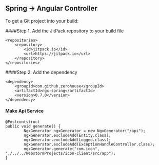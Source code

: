 ## Spring -> Angular Controller

To get a Git project into your build:

####Step 1. Add the JitPack repository to your build file

    <repositories>
        <repository>
            <id>jitpack.io</id>
            <url>https://jitpack.io</url>
        </repository>
    </repositories>
####Step 2. Add the dependency

	<dependency>
	    <groupId>com.github.zerohouse</groupId>
	    <artifactId>ngx-spring</artifactId>
	    <version>0.7.0</version>
	</dependency>
	
	
#### Make Api Service
    @Postcontstruct
    public void generate() {
            NgxGenerator ngxGenerator = new NgxGenerator("/api");
            ngxGenerator.excludeAdd(Entity.class);
            ngxGenerator.excludeAdd(Logged.class);
            ngxGenerator.excludeAdd(ExceptionHandleController.class);
            ngxGenerator.generate("com.icon", "./../../WebstormProjects/icon-client/src/app");
    }
